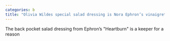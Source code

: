 ```yaml
---
categories: b
title: "Olivia Wildes special salad dressing is Nora Ephron’s vinaigrette as we suspected"
---
```

The back pocket salad dressing from Ephron’s "Heartburn" is a keeper for a reason